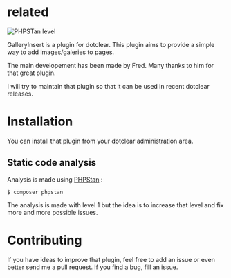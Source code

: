 # related

![PHPSTan level](https://img.shields.io/badge/PHPStan-level%201-brightgreen.svg?style=flat)

GalleryInsert is a plugin for dotclear.
This plugin aims to provide a simple way to add images/galeries to pages.

The main developement has been made by Fred. Many thanks to him for that great plugin.

I will try to maintain that plugin so that it can be used in recent dotclear releases.

# Installation

You can install that plugin from your dotclear administration area.

## Static code analysis

Analysis is made using [PHPStan](https://github.com/phpstan/phpstan) :

```
$ composer phpstan
```

The analysis is made with level 1 but the idea is to increase that level and fix more and more possible issues.

# Contributing

If you have ideas to improve that plugin, feel free to add an issue or even better send me a pull request.
If you find a bug, fill an issue.
